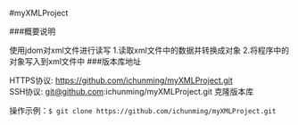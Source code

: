 #myXMLProject

###概要说明

使用jdom对xml文件进行读写
1.读取xml文件中的数据并转换成对象
2.将程序中的对象写入到xml文件中
###版本库地址

HTTPS协议: https://github.com/ichunming/myXMLProject.git  
SSH协议: git@github.com:ichunming/myXMLProject.git
克隆版本库

操作示例：`$ git clone https://github.com/ichunming/myXMLProject.git`
